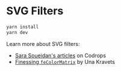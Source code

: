 # SVG Filters

```sh
yarn install
yarn dev
```

Learn more about SVG filters:

  - [Sara Soueidan's articles](https://tympanus.net/codrops/author/sarasoueidan/) on Codrops
  - [Finessing `feColorMatrix`](https://alistapart.com/article/finessing-fecolormatrix/) by Una Kravets
